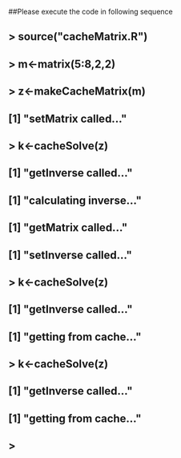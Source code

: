 ##Please execute the code in following sequence

## > source("cacheMatrix.R")
## > m<-matrix(5:8,2,2)
## > z<-makeCacheMatrix(m)
## [1] "setMatrix called..."
## > k<-cacheSolve(z)
## [1] "getInverse called..."
## [1] "calculating inverse..."
## [1] "getMatrix called..."
## [1] "setInverse called..."
## > k<-cacheSolve(z)
## [1] "getInverse called..."
## [1] "getting from cache..."
## > k<-cacheSolve(z)
## [1] "getInverse called..."
## [1] "getting from cache..."
## > 
